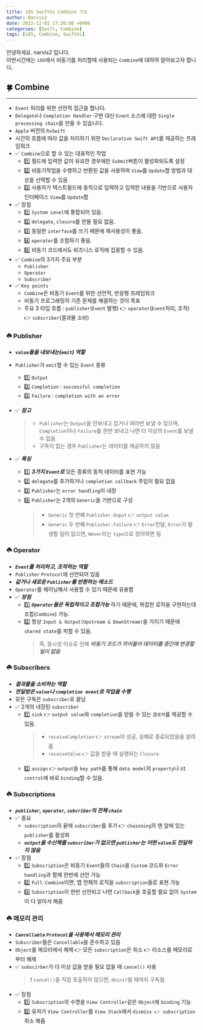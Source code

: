 ```yaml
---
title: iOS SwiftUi Combine 기초
author: Narvis2
date: 2022-12-01 17:20:00 +0900
categories: [Swift, Combine]
tags: [iOS, Combine, SwiftUi]
---
```


안녕하세요. narvis2 입니다.  
이번시간에는 `iOS`에서 비동기를 처리할때 사용되는 `Combine`에 대하여 알아보고자 합니다.

## 🍀 Combine

---

- `Event` 처리를 위한 선언적 접근을 합니다.
- `Delegate`나 `Completion Handler` 구현 대신 `Event` 소스에 대한 `Single processing chain`을 만들 수 있습니다.
- `Apple` 버전의 `RxSwift`
- 시간의 흐름에 따라 값을 처리하기 위한 `Declarative Swift API`를 제공하는 프레임워크
- ✅ `Combine`으로 할 수 있는 대표적인 작업
  - 1️⃣ 필드에 입력한 값이 유요한 경우에만 `Submit`버튼이 활성화되도록 설정
  - 2️⃣ 비동기작업을 수행하고 반환된 값을 사용하여 `View`를 `Update`할 방법과 대상을 선택할 수 있음
  - 3️⃣ 사용자가 텍스트필드에 동적으로 입력하고 입력한 내용을 기반으로 사용자 인터페이스 `View`를 `Update`함
- ✅ 장점
  - 1️⃣ `System Level`에 통합되어 있음.
  - 2️⃣ `delegate`, `closure`를 만들 필요 없음.
  - 3️⃣ 동일한 `interface`를 쓰기 때문에 재사용성이 좋음.
  - 4️⃣ `operator`를 조합하기 좋음.
  - 5️⃣ 비동기 코드에서도 비즈니스 로직에 집중할 수 있음.
- ✅ `Combine`의 3가지 주요 부분
  - `Publisher`
  - `Operator`
  - `Subscriber`
- ✅ `Key points`
  - `Combine`은 비동기 `Event`를 위한 선언적, 반응형 프레임워크
  - 비동기 프로그래밍의 기존 문제를 해결하는 것이 목표
  - 주요 3 타입 흐름 : `publisher`(`Event` 발행) 👉 `operator`(`Event`처리, 조작) 👉 `subscriber`(결과물 소비)

### ☘️ Publisher

- **_`value`들을 내보내는(`emit`) 역할_**
- `Publisher`가 `emit`할 수 있는 `Event` 종류
  - 1️⃣ `Output`
  - 2️⃣ `Completion` : `successful completion`
  - 3️⃣ `Failure` : `completion with an error`
- ✅ **_참고_**

  > - `Publisher`는 `Output`을 안보내고 있거나 여러번 보낼 수 있으며, `Completion`이나 `Failure`를 한번 보내고 나면 더 이상의 `Event`를 보낼 수 없음
  > - 구독이 없는 경우 `Publisher`는 데이터를 제공하지 않음

- ✅ **_특징_**
  - 1️⃣ **_3가지 `Event`로_** 모든 종류의 동적 데이터를 표현 가능
  - 2️⃣ `delegate`를 추가하거나 `completion callback` 주입이 필요 없음
  - 3️⃣ `Publisher`는 `error handling`이 내장
  - 4️⃣ `Publisher`는 2개의 `Generic`을 기반으로 구성
    > - `Generic` 첫 번째 `Publisher.Ouput` 👉 `output value`
    > - `Generic` 두 번째 `Publisher.Failure` 👉 `Error`전달, `Error`가 발생할 일이 없으면, `Never`라는 `type`으로 정의하면 됨

### ☘️ Operator

- **_`Event`를 처리하고, 조작하는 역할_**
- `Publisher` `Protocol`에 선언되어 있음
- **_같거나 새로운 `Publisher`를 반환하는 메소드_**
- `Operator`를 체이닝해서 사용할 수 있기 때문에 유용함
- ✅ **_장점_**
  - 1️⃣ **_`Operator`들은 독립적이고 조합가능_** 하기 때문에, 복잡한 로직을 구현하는데 조합(`Combine`) 가능.
  - 2️⃣ 항상 `Input & Output(Upstream & DownStream)`을 가지기 때문에 `shared state`를 피할 수 있음.
    > 즉, 동시성 이슈로 인해 **_비동기 코드가 끼어들어 데이터를 중간에 변경할 일이 없음_**

### ☘️ Subscribers

- **_결과물을 소비하는 역할_**
- **_전달받은 `value`나 `completion event`로 작업을 수행_**
- 모든 구독은 `subscriber`로 끝남
- ✅ 2개의 내장된 `subscriber`
  - 1️⃣ `sink` 👉 `output value`와 `completion`을 받을 수 있는 `클로저`를 제공할 수 있음.
    > - `receiveCompletion` 👉 `stream`이 성공, 실패로 종료되었음을 알려줌
    > - `receiveValue` 👉 값을 받을 때 실행되는 `Closure`
  - 2️⃣ `assign` 👉 `output`을 `key path`를 통해 `data model`의 `property`나 `UI control`에 바로 `binding`할 수 있음.

### ☘️ Subscriptions

- **_`publisher`, `operator`, `subcriber`의 전체 `chain`_**
- ✅ 중요
  - `subscription`의 끝에 `subscriber`를 추가 👉 `chainning`의 맨 앞에 있는 `publisher`를 활성화
  - **_`output`을 수신해줄 `subscriber`가 없으면 `publisher`는 어떤 `value`도 전달하지 않음_**
- ✅ 장점
  - 1️⃣ `Subscription`은 비동기 `Event`들의 `Chain`을 `Custom` 코드와 `Error handling`과 함께 한번에 선언 가능
  - 2️⃣ `Full-Combine`이면, 앱 전체의 로직을 `subscription`들로 표현 가능
  - 3️⃣ `Subscription`이 한번 선언되고 나면 `Callback`을 호출할 필요 없이 `System`이 다 알아서 해줌

### ☘️ 메모리 관리

- **_`Cancellable` `Protocol`을 사용해서 메모리 관리_**
- `Subscriber`들은 `Cancellable`을 준수하고 있음
- `Object`를 메모리에서 해제 👉 모든 `subscription`은 취소 👉 리소스를 메모리로부터 해제
- ✅ `subscirber`가 더 이상 값을 받을 필요 없을 때 `cancel()` 사용
  > ❗️ `cancel()`을 직접 호출하지 않으면, `deinit`될 때까지 구독됨
- ✅ 장점
  - 1️⃣ `Subscription`의 수명을 `View Controller`같은 `Object`에 `binding` 기능
  - 2️⃣ 유저가 `View Controller`를 `View Stack`에서 `dismiss 👉 subscription` 취소 해줌
